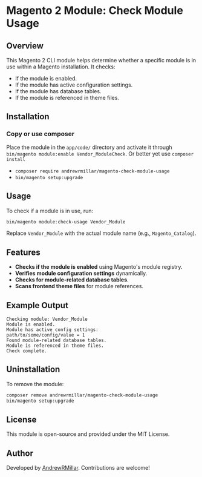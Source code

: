 # Magento 2 Module: Check Module Usage

## Overview

This Magento 2 CLI module helps determine whether a specific module is in use within a Magento installation. It checks:

- If the module is enabled.
- If the module has active configuration settings.
- If the module has database tables.
- If the module is referenced in theme files.

## Installation

### Copy or use composer

Place the module in the `app/code/` directory and activate it through `bin/magento module:enable Vendor_ModuleCheck`. Or better yet use `composer install`

- `composer require andrewrmillar/magento-check-module-usage`
- `bin/magento setup:upgrade`

## Usage

To check if a module is in use, run:

```sh
bin/magento module:check-usage Vendor_Module
```

Replace `Vendor_Module` with the actual module name (e.g., `Magento_Catalog`).

## Features

- **Checks if the module is enabled** using Magento's module registry.
- **Verifies module configuration settings** dynamically.
- **Checks for module-related database tables**.
- **Scans frontend theme files** for module references.

## Example Output

```
Checking module: Vendor_Module
Module is enabled.
Module has active config settings:
path/to/some/config/value = 1
Found module-related database tables.
Module is referenced in theme files.
Check complete.
```

## Uninstallation

To remove the module:

```sh
composer remove andrewrmillar/magento-check-module-usage
bin/magento setup:upgrade
```

## License

This module is open-source and provided under the MIT License.

## Author

Developed by [AndrewRMillar](https://github.com/AndrewRMillar). Contributions are welcome!
